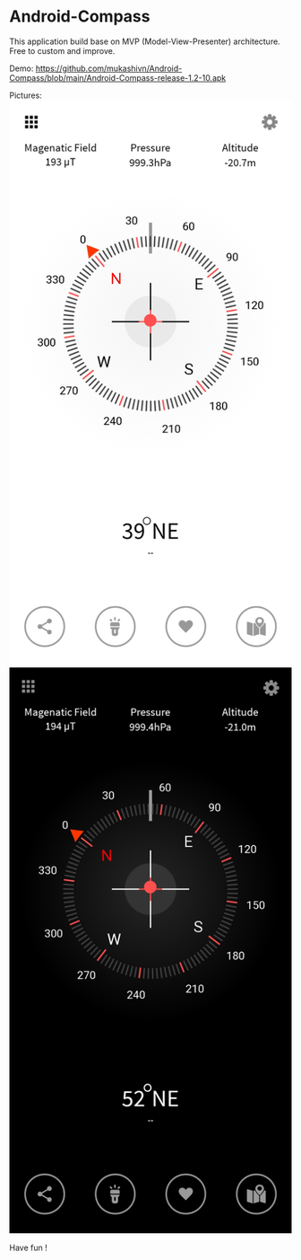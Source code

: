 # Android-Compass
This application build base on MVP (Model-View-Presenter) architecture. 
Free to custom and improve.

Demo: https://github.com/mukashivn/Android-Compass/blob/main/Android-Compass-release-1.2-10.apk

Pictures: 
![Alt text](https://github.com/mukashivn/Android-Compass/blob/main/light_theme.jpg?raw=true "Optional Title")
![Alt text](https://github.com/mukashivn/Android-Compass/blob/main/dark_theme.jpg?raw=true "Optional Title")


Have fun ! 

